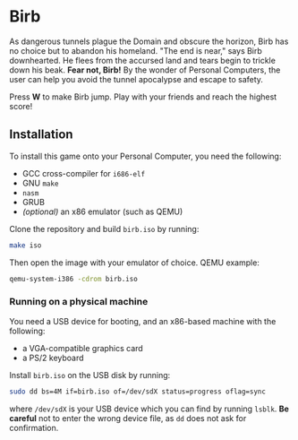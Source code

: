# Birb

As dangerous tunnels plague the Domain and obscure the horizon, Birb has no choice but to abandon his homeland. "The end is near," says Birb downhearted. He flees from the accursed land and tears begin to trickle down his beak. **Fear not, Birb!** By the wonder of Personal Computers, the user can help you avoid the tunnel apocalypse and escape to safety.

Press **W** to make Birb jump. Play with your friends and reach the highest score!

## Installation

To install this game onto your Personal Computer, you need the following:
* GCC cross-compiler for `i686-elf`
* GNU `make`
* `nasm`
* GRUB
* _(optional)_ an x86 emulator (such as QEMU)

Clone the repository and build `birb.iso` by running:

```bash
make iso
```

Then open the image with your emulator of choice. QEMU example:

```bash
qemu-system-i386 -cdrom birb.iso
```

### Running on a physical machine

You need a USB device for booting, and an x86-based machine with the following:

* a VGA-compatible graphics card
* a PS/2 keyboard

Install `birb.iso` on the USB disk by running:

```bash
sudo dd bs=4M if=birb.iso of=/dev/sdX status=progress oflag=sync
```

where `/dev/sdX` is your USB device which you can find by running `lsblk`. **Be careful** not to enter the wrong device file, as `dd` does not ask for confirmation.
